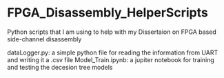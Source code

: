 # FPGA_Disassembly_HelperScripts
Python scripts that I am using to help with my Dissertaion on FPGA based side-channel disassembly

dataLogger.py: a simple python file for reading the information from UART and writing it a .csv file
Model\_Train.ipynb: a jupiter notebook for training and testing the decesion tree models
